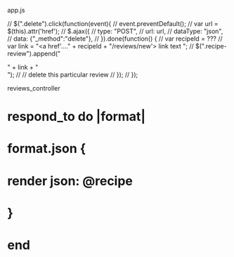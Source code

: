 app.js

// $(".delete").click(function(event){
//     event.preventDefault();
//     var url = $(this).attr('href');
//     $.ajax({
//         type: "POST",
//         url: url,
//         dataType: "json",
//         data: {"_method":"delete"},
//     }).done(function() {
//       var recipeId = ???
//       var link = "<a href'...." + recipeId + "/reviews/new'> link text </a>";
//       $(".recipe-review").append("<div class='row recipe-review'>" + link + "</div>");
//       // delete this particular review
//     });
// });

reviews_controller

# respond_to do |format|
#   format.json {
#     render json: @recipe
#   }
# end
